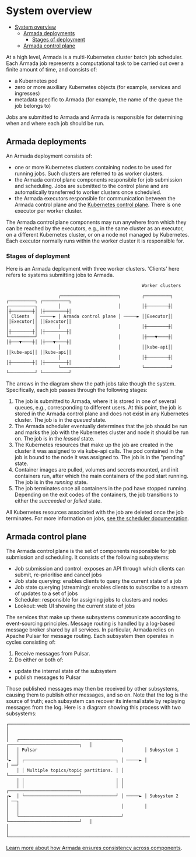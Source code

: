 # System overview
- [System overview](#system-overview)
  - [Armada deployments](#armada-deployments)
    - [Stages of deployment](#stages-of-deployment)
  - [Armada control plane](#armada-control-plane)

At a high level, Armada is a multi-Kubernetes cluster batch job scheduler. Each Armada job represents a computational task to be carried out over a finite amount of time, and consists of:

* a Kubernetes pod
* zero or more auxiliary Kubernetes objects (for example, services and ingresses)
* metadata specific to Armada (for example, the name of the queue the job belongs to)

Jobs are submitted to Armada and Armada is responsible for determining when and where each job should be run.

## Armada deployments

An Armada deployment consists of:

* one or more Kubernetes clusters containing nodes to be used for running jobs. Such clusters are referred to as worker clusters.
* the Armada control plane components responsible for job submission and scheduling. Jobs are submitted to the control plane and are automatically transferred to worker clusters once scheduled.
* the Armada executors responsible for communication between the Armada control plane and the [Kubernetes control plane](https://kubernetes.io/docs/concepts/overview/kubernetes-api/). There is one executor per worker cluster.

The Armada control plane components may run anywhere from which they can be reached by the executors, e.g., in the same cluster as an executor, on a different Kubernetes cluster, or on a node not managed by Kubernetes. Each executor normally runs within the worker cluster it is responsible for.

### Stages of deployment

Here is an Armada deployment with three worker clusters. 'Clients' here refers to systems submitting jobs to Armada.

```
                                                    Worker clusters                              
                                                                                                 
                    ┌──────────────────────┐        ┌──────────┐ ┌──────────┐ ┌──────────┐       
┌──────────┐        │                      │        │┼────────┼│ │┼────────┼│ │┼────────┼│       
│ Clients  │ ─────► │ Armada control plane │ ─────► ││Executor││ ││Executor││ ││Executor││       
│          │        │                      │        │┼────────┼│ │┼────────┼│ │┼────────┼│       
└──────────┘        │                      │        │┼───▼────┼│ │┼───▼────┼│ │┼───▼────┼│       
                    │                      │        ││kube-api││ ││kube-api││ ││kube-api││       
                    │                      │        │┼────────┼│ │┼────────┼│ │┼────────┼│       
                    └──────────────────────┘        └──────────┘ └──────────┘ └──────────┘       
```

The arrows in the diagram show the path jobs take though the system. Specifically, each job passes through the following stages:

1. The job is submitted to Armada, where it is stored in one of several queues, e.g., corresponding to different users. At this point, the job is stored in the Armada control plane and does not exist in any Kubernetes cluster. The job is in the *queued* state.
2. The Armada scheduler eventually determines that the job should be run and marks the job with the Kubernetes cluster and node it should be run on. The job is in the *leased* state.
3. The Kubernetes resources that make up the job are created in the cluster it was assigned to via kube-api calls. The pod contained in the job is bound to the node it was assigned to. The job is in the "pending" state.
4. Container images are pulled, volumes and secrets mounted, and init containers run, after which the main containers of the pod start running. The job is in the *running* state.
5. The job terminates once all containers in the pod have stopped running. Depending on the exit codes of the containers, the job transitions to either the *succeeded* or *failed* state.

All Kubernetes resources associated with the job are deleted once the job terminates. For more information on jobs, [see the scheduler documentation](./scheduling_and_preempting_jobs.md).

## Armada control plane

The Armada control plane is the set of components responsible for job submission and scheduling. It consists of the following subsystems:

* Job submission and control: exposes an API through which clients can submit, re-prioritise and cancel jobs
* Job state querying: enables clients to query the current state of a job
* Job state querying (streaming): enables clients to subscribe to a stream of updates to a set of jobs
* Scheduler: responsible for assigning jobs to clusters and nodes
* Lookout: web UI showing the current state of jobs

The services that make up these subsystems communicate according to event-sourcing principles. Message routing is handled by a log-based message broker shared by all services. In particular, Armada relies on Apache Pulsar for message routing. Each subsystem then operates in cycles consisting of:

1. Receive messages from Pulsar.
2. Do either or both of:

  * update the internal state of the subsystem
  * publish messages to Pulsar

Those published messages may then be received by other subsystems, causing them to publish other messages, and so on. Note that the log is the source of truth; each subsystem can recover its internal state by replaying messages from the log. Here is a diagram showing this process with two subsystems:

```
┌────────────────────────────────────────────────────────────────────────────────────┐
│                                                                                    │
│   ┌───────────────────────────────────────┐        ┌───────────────────────────┐   │
│   │ Pulsar                                │        │ Subsystem 1               │   │
└►  │ ┌───────────────────────────────────┐ │ ─────► │                           │ ──┘
    │ │ Multiple topics/topic partitions. │ │        └───────────────────────────┘    
    │ │                                   │ │                                         
    │ │                                   │ │        ┌───────────────────────────┐    
┌►  │ └───────────────────────────────────┘ │ ─────► │ Subsystem 2               │ ──┐
│   │                                       │        │                           │   │
│   └───────────────────────────────────────┘        └───────────────────────────┘   │
│                                                                                    │
└────────────────────────────────────────────────────────────────────────────────────┘
```

[Learn more about how Armada ensures consistency across components](./maintaining_consistency_across_views.md).
